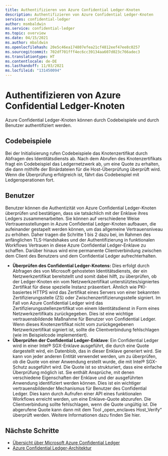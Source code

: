 ```yaml
---
title: Authentifizieren von Azure Confidential Ledger-Knoten
description: Authentifizieren von Azure Confidential Ledger-Knoten
services: confidential-ledger
author: msmbaldwin
ms.service: confidential-ledger
ms.topic: overview
ms.date: 04/15/2021
ms.author: mbaldwin
ms.openlocfilehash: 20e5c46ea174807efea21cf4812eef47ee8c0257
ms.sourcegitcommit: 702df701fff4ec6cc39134aa607d023c766adec3
ms.translationtype: HT
ms.contentlocale: de-DE
ms.lasthandoff: 11/03/2021
ms.locfileid: "131450094"
---
```

# <a name="authenticating-azure-confidential-ledger-nodes"></a>Authentifizieren von Azure Confidential Ledger-Knoten

Azure Confidential Ledger-Knoten können durch Codebeispiele und durch Benutzer authentifiziert werden.

## <a name="code-samples"></a>Codebeispiele

Bei der Initialisierung rufen Codebeispiele das Knotenzertifikat durch Abfragen des Identitätsdiensts ab. Nach dem Abrufen des Knotenzertifikats fragt ein Codebeispiel das Ledgernetzwerk ab, um eine Quote zu erhalten, die dann mithilfe der Binärdateien für die Host-Überprüfung überprüft wird. Wenn die Überprüfung erfolgreich ist, fährt das Codebeispiel mit Ledgeroperationen fort.

## <a name="users"></a>Benutzer

Benutzer können die Authentizität von Azure Confidential Ledger-Knoten überprüfen und bestätigen, dass sie tatsächlich mit der Enklave ihres Ledgers zusammenarbeiten. Sie können auf verschiedene Weise Vertrauensstellungen in Azure Confidential Ledger-Knoten aufbauen, die aufeinander gestapelt werden können, um das allgemeine Vertrauensniveau zu erhöhen. Daher tragen die Schritte 1 bis 2 dazu bei, im Rahmen des anfänglichen TLS-Handshakes und der Authentifizierung in funktionalen Workflows Vertrauen in diese Azure Confidential Ledger-Enklave zu schaffen. Darüber hinaus wird eine permanente Clientverbindung zwischen dem Client des Benutzers und dem Confidential Ledger aufrechterhalten.

- **Überprüfen des Confidential Ledger-Knotens:** Dies erfolgt durch Abfragen des von Microsoft gehosteten Identitätsdiensts, der ein Netzwerkzertifikat bereitstellt und somit dabei hilft, zu überprüfen, ob der Ledger-Knoten ein vom Netzwerkzertifikat unterstütztes/signiertes Zertifikat für diese spezielle Instanz präsentiert. Ähnlich wie PKI-basiertes HTTPS wird das Zertifikat eines Servers von einer bekannten Zertifizierungsstelle (ZS) oder Zwischenzertifizierungsstelle signiert. Im Fall von Azure Confidential Ledger wird das Zertifizierungsstellenzertifikat von einem Identitätsdienst in Form eines Netzwerkzertifikats zurückgegeben. Dies ist eine wichtige vertrauensbildende Maßnahme für Benutzer von Confidential Ledger. Wenn dieses Knotenzertifikat nicht vom zurückgegebenen Netzwerkzertifikat signiert ist, sollte die Clientverbindung fehlschlagen (wie im Beispielcode implementiert).
- **Überprüfen der Confidential Ledger-Enklave**: Ein Confidential Ledger wird in einer Intel® SGX-Enklave ausgeführt, die durch eine Quote dargestellt wird, ein Datenblob, das in dieser Enklave generiert wird. Sie kann von jeder anderen Entität verwendet werden, um zu überprüfen, ob die Quote von einer Anwendung erstellt wurde, die mit Intel® SGX-Schutz ausgeführt wird. Die Quote ist so strukturiert, dass eine einfache Überprüfung möglich ist. Sie enthält Ansprüche, mit denen verschiedene Eigenschaften der Enklave und der ausgeführten Anwendung identifiziert werden können. Dies ist ein wichtiger vertrauensbildender Mechanismus für Benutzer des Confidential Ledger. Dies kann durch Aufrufen einer API eines funktionalen Workflows erreicht werden, um eine Enklave-Quote abzurufen. Die Clientverbindung sollte fehlschlagen, wenn die Quote ungültig ist. Die abgerufene Quote kann dann mit dem Tool „open_enclaves Host_Verify“ überprüft werden. Weitere Informationen dazu finden Sie hier.

## <a name="next-steps"></a>Nächste Schritte

- [Übersicht über Microsoft Azure Confidential Ledger](overview.md)
- [Azure Confidential Ledger-Architektur](architecture.md)
